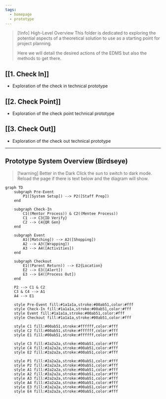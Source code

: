 ```yaml
---
tags:
  - homepage
  - prototype
---
```

> [!info] High-Level Overview
> This folder is dedicated to exploring the potential aspects of a theoretical solution to use as a starting point for project planning.
> 
> Here we will detail the desired actions of the EDMS but also the methods to get there.
## [[1. Check In]]
- Exploration of the check in technical prototype
## [[2. Check Point]]
- Exploration of the check point technical prototype
## [[3. Check Out]]
- Exploration of the check out technical prototype

---
## Prototype System Overview (Birdseye)

> [!warning] Better in the Dark
> Click the sun to switch to dark mode. 
> Reload the page if there is text below and the diagram will show.

```mermaid
graph TD
    subgraph Pre-Event
        P1([System Setup]) --> P2([Staff Prep])
    end

    subgraph Check-In
        C1((Mentor Process)) & C2((Mentee Process))
        C1 --> C3{ID Verify}
        C2 --> C4{QR Gen}
    end

    subgraph Event
        A1([Matching]) --> A2([Shopping])
        A2 --> A3([Wrapping])
        A3 --> A4([Activities])
    end

    subgraph Checkout
        E1((Parent Return)) --> E2{Location}
        E2 --> E3([Alert])
        E3 --> E4([Process Out])
    end

    P2 --> C1 & C2
    C3 & C4 --> A1
    A4 --> E1

    style Pre-Event fill:#1a1a1a,stroke:#00ab51,color:#fff
    style Check-In fill:#1a1a1a,stroke:#00ab51,color:#fff
    style Event fill:#1a1a1a,stroke:#00ab51,color:#fff
    style Checkout fill:#1a1a1a,stroke:#00ab51,color:#fff
    
    style C1 fill:#00ab51,stroke:#ffffff,color:#fff
    style C2 fill:#00ab51,stroke:#ffffff,color:#fff
    style E1 fill:#00ab51,stroke:#ffffff,color:#fff
    
    style C3 fill:#2a2a2a,stroke:#00ab51,color:#fff
    style C4 fill:#2a2a2a,stroke:#00ab51,color:#fff
    style E2 fill:#2a2a2a,stroke:#00ab51,color:#fff
    
    style P1 fill:#2a2a2a,stroke:#00ab51,color:#fff
    style P2 fill:#2a2a2a,stroke:#00ab51,color:#fff
    style A1 fill:#2a2a2a,stroke:#00ab51,color:#fff
    style A2 fill:#2a2a2a,stroke:#00ab51,color:#fff
    style A3 fill:#2a2a2a,stroke:#00ab51,color:#fff
    style A4 fill:#2a2a2a,stroke:#00ab51,color:#fff
    style E3 fill:#2a2a2a,stroke:#00ab51,color:#fff
    style E4 fill:#2a2a2a,stroke:#00ab51,color:#fff
```
